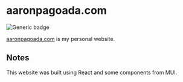 # aaronpagoada.com 
![Generic badge](https://img.shields.io/badge/Made%20with%20<3%20in-Brooklyn,%20NY%20-blue)

[aaronpagoada.com](www.aaronpagoada.com) is my personal website.

## Notes
This website was built using React and some components from MUI.